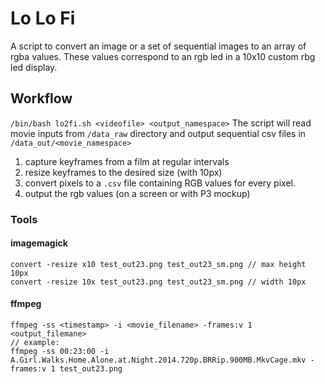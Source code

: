 # Lo Lo Fi
A script to convert an image or a set of sequential images to an array of rgba values.
These values correspond to an rgb led in a 10x10 custom rbg led display.

## Workflow
`/bin/bash lo2fi.sh <videofile> <output_namespace>`
The script will read movie inputs from `/data_raw` directory and output sequential csv files in `/data_out/<movie_namespace>`

1. capture keyframes from a film at regular intervals
2. resize keyframes to the desired size (with 10px)
3. convert pixels to a `.csv` file containing RGB values for every pixel.
4. output the rgb values (on a screen or with P3 mockup)


### Tools
#### imagemagick
```
convert -resize x10 test_out23.png test_out23_sm.png // max height 10px
convert -resize 10x test_out23.png test_out23_sm.png // width 10px
```

#### ffmpeg
```
ffmpeg -ss <timestamp> -i <movie_filename> -frames:v 1 <output_filemane>
// example:
ffmpeg -ss 00:23:00 -i A.Girl.Walks.Home.Alone.at.Night.2014.720p.BRRip.900MB.MkvCage.mkv -frames:v 1 test_out23.png
```